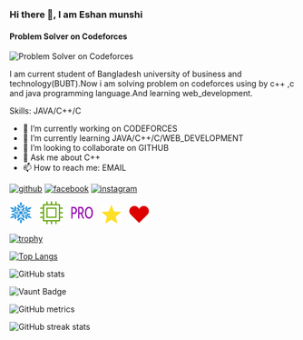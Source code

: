### Hi there 👋, I am Eshan munshi
#### Problem Solver on Codeforces
![Problem Solver on Codeforces](https://cdn.pixabay.com/photo/2024/05/21/19/58/code-8779057_1280.jpg)

I am current student of Bangladesh university of business and technology(BUBT).Now i am solving problem on codeforces using by c++ ,c and java programming language.And learning  web_development.

Skills: JAVA/C++/C

- 🔭 I’m currently working on CODEFORCES 
- 🌱 I’m currently learning JAVA/C++/C/WEB_DEVELOPMENT 
- 👯 I’m looking to collaborate on GITHUB 
- 💬 Ask me about C++ 
- 📫 How to reach me: EMAIL 


[<img src='https://cdn.jsdelivr.net/npm/simple-icons@3.0.1/icons/github.svg' alt='github' height='40'>](https://github.com/Eshan70)  [<img src='https://cdn.jsdelivr.net/npm/simple-icons@3.0.1/icons/facebook.svg' alt='facebook' height='40'>](https://www.facebook.com/https://www.facebook.com/mdeshan.munshi?mibextid=ZbWKwL)  [<img src='https://cdn.jsdelivr.net/npm/simple-icons@3.0.1/icons/instagram.svg' alt='instagram' height='40'>](https://www.instagram.com/https://l.facebook.com/l.php?u=https%3A%2F%2Fwww.instagram.com%2FEshan%2520Munshi%3Ffbclid%3DIwZXh0bgNhZW0CMTAAAR3aogCQJHhYbmiKktkilujrzzk3q9FgtAn2cAIFT0OS2Bg-c9EzGNWWSqY_aem_JbJ-kNTOHQg1zUlGlGmvrA&h=AT05OU_0X3wR3hDO1wDYJWLRQi7XN5QaKADdnPTaFnnmGsPM0TjRDeckp-CR8AcTLjLZZnltjEhQup3fZAo4B_o9stO03yf8YKHXPDHcvB8YMTcN0nPT0M092rybPE4bXLb9/)  

<a href='https://archiveprogram.github.com/'><img src='https://raw.githubusercontent.com/acervenky/animated-github-badges/master/assets/acbadge.gif' width='40' height='40'></a> <a href='https://docs.github.com/en/developers'><img src='https://raw.githubusercontent.com/acervenky/animated-github-badges/master/assets/devbadge.gif' width='40' height='40'></a> <a href='https://github.com/pricing'><img src='https://raw.githubusercontent.com/acervenky/animated-github-badges/master/assets/pro.gif' width='40' height='40'></a> <a href='https://stars.github.com/'><img src='https://raw.githubusercontent.com/acervenky/animated-github-badges/master/assets/starbadge.gif' width='35' height='35'></a> <a href='https://docs.github.com/en/github/supporting-the-open-source-community-with-github-sponsors'><img src='https://raw.githubusercontent.com/acervenky/animated-github-badges/master/assets/sponsorbadge.gif' width='35' height='35'></a> 

[![trophy](https://github-profile-trophy.vercel.app/?username=Eshan70)](https://github.com/ryo-ma/github-profile-trophy)

[![Top Langs](https://github-readme-stats.vercel.app/api/top-langs/?username=Eshan70)](https://github.com/anuraghazra/github-readme-stats)

![GitHub stats](https://github-readme-stats.vercel.app/api?username=Eshan70&show_icons=true&count_private=true)  

![Vaunt Badge](https://api.vaunt.dev/v1/github/entities/Eshan70/contributions?format=svg&private=true)  

![GitHub metrics](https://metrics.lecoq.io/Eshan70)  

![GitHub streak stats](https://streak-stats.demolab.com/?user=Eshan70)  

